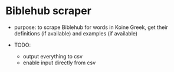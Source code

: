 # Biblehub scraper

- purpose: to scrape Biblehub for words in Koine Greek, get their definitions (if available) and examples (if available) 

- TODO:
    - output everything to csv
    - enable input directly from csv